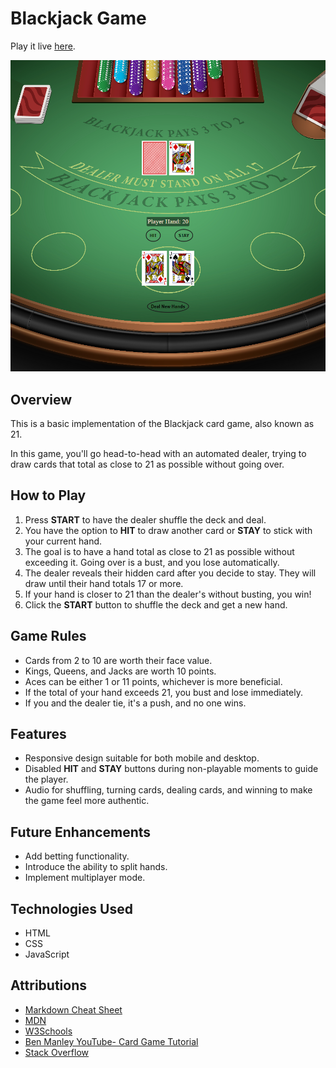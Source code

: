 # Blackjack Game


Play it live [here](https://enes-blackjack.netlify.app/).

![BlackJack](./assets/images/screenshot.png)

## Overview

This is a basic implementation of the Blackjack card game, also known as 21.

In this game, you'll go head-to-head with an automated dealer, trying to draw cards that total as close to 21 as possible without going over.



## How to Play

1. Press **START** to have the dealer shuffle the deck and deal.
2. You have the option to **HIT** to draw another card or **STAY** to stick with your current hand.
3. The goal is to have a hand total as close to 21 as possible without exceeding it. Going over is a bust, and you lose automatically.
4. The dealer reveals their hidden card after you decide to stay. They will draw until their hand totals 17 or more.
5. If your hand is closer to 21 than the dealer's without busting, you win!
6. Click the **START** button to shuffle the deck and get a new hand.



## Game Rules

- Cards from 2 to 10 are worth their face value.
- Kings, Queens, and Jacks are worth 10 points.
- Aces can be either 1 or 11 points, whichever is more beneficial.
- If the total of your hand exceeds 21, you bust and lose immediately.
- If you and the dealer tie, it's a push, and no one wins.



## Features

- Responsive design suitable for both mobile and desktop.
- Disabled **HIT** and **STAY** buttons during non-playable moments to guide the player.
- Audio for shuffling, turning cards, dealing cards, and winning to make the game feel more authentic.



## Future Enhancements

- Add betting functionality.
- Introduce the ability to split hands.
- Implement multiplayer mode.

## Technologies Used

- HTML
- CSS
- JavaScript

## Attributions

- [Markdown Cheat Sheet](https://www.markdownguide.org/cheat-sheet/)
- [MDN](https://developer.mozilla.org/en-US/)
- [W3Schools](https://www.w3schools.com/)
- [Ben Manley YouTube- Card Game Tutorial](https://www.youtube.com/watch?v%253D7E8PnVurcWs%2526t%253D799s%2526ab_channel%253DBenManley)
- [Stack Overflow](https://stackoverflow.com/questions/2450954/how-to-randomize-shuffle-a-javascript-array)
